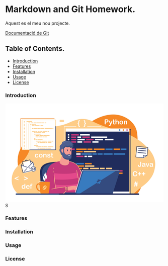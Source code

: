 # Markdown and Git Homework.
Aquest es el meu nou projecte.

[Documentació de Git](https://git-scm.com/doc)

## Table of Contents.
- [Introduction](#introduction) 
- [Features](#features)
- [Installation](#installation)
- [Usage](#usage)
- [License](#license)

### Introduction
![Project Logo](images/logo.png)S
### Features

### Installation

### Usage

### License